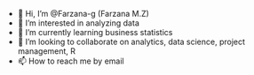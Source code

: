 - 👋 Hi, I’m @Farzana-g  (Farzana M.Z)
- 👀 I’m interested in analyzing data
- 🌱 I’m currently learning business statistics
- 💞️ I’m looking to collaborate on analytics, data science, project management, R
- 📫 How to reach me by email

<!---
Farzana-g/Farzana-g is a ✨ special ✨ repository because its `README.md` (this file) appears on your GitHub profile.
You can click the Preview link to take a look at your changes.
--->
